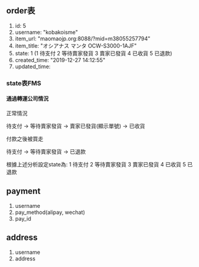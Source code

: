 ## order表
1. id: 5
2. username: "kobakoisme"
3. item_url: "maomaojp.org:8088/?mid=m38055257794"
4. item_title: "オシアナス マンタ OCW-S3000-1AJF"
5. state: 1 (1 待支付 2 等待賣家發貨 3 賣家已發貨 4 已收貨 5 已退款)
6. created_time: "2019-12-27 14:12:55"
7. updated_time:

### state表FMS

#### 通過轉運公司情況

正常情況

待支付 -> 等待賣家發貨 ->  賣家已發貨(顯示單號) -> 已收貨

付款之後被買走

待支付 -> 等待賣家發貨 ->  已退款

根據上述分析設定state為: 1 待支付 2 等待賣家發貨 3 賣家已發貨 4 已收貨 5 已退款

## payment
1. username
2. pay_method(alipay, wechat)
3. pay_id

## address
1. username
2. address
